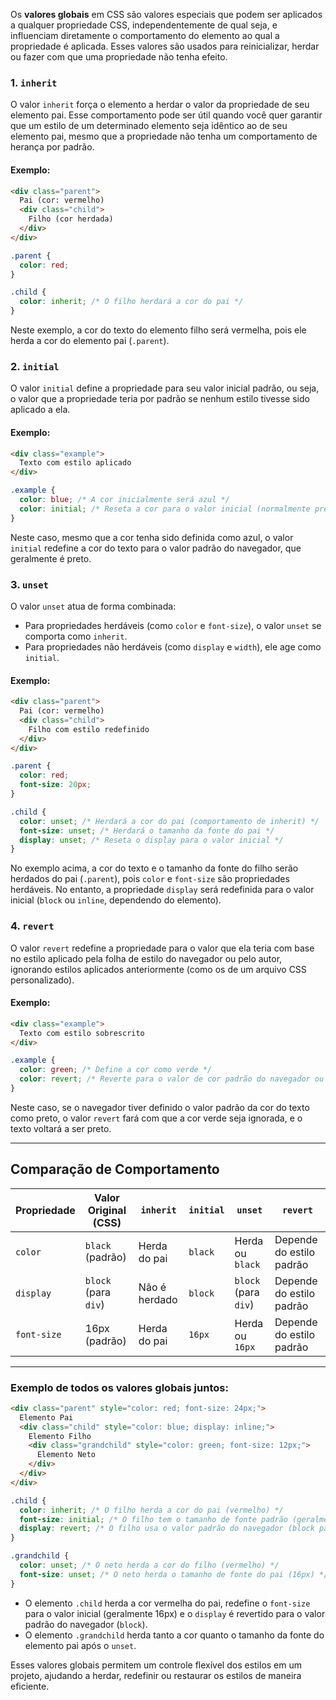 Os **valores globais** em CSS são valores especiais que podem ser aplicados a qualquer propriedade CSS, independentemente de qual seja, e influenciam diretamente o comportamento do elemento ao qual a propriedade é aplicada. Esses valores são usados para reinicializar, herdar ou fazer com que uma propriedade não tenha efeito.

### 1. **`inherit`**
O valor `inherit` força o elemento a herdar o valor da propriedade de seu elemento pai. Esse comportamento pode ser útil quando você quer garantir que um estilo de um determinado elemento seja idêntico ao de seu elemento pai, mesmo que a propriedade não tenha um comportamento de herança por padrão.

#### Exemplo:
```html
<div class="parent">
  Pai (cor: vermelho)
  <div class="child">
    Filho (cor herdada)
  </div>
</div>
```

```css
.parent {
  color: red;
}

.child {
  color: inherit; /* O filho herdará a cor do pai */
}
```

Neste exemplo, a cor do texto do elemento filho será vermelha, pois ele herda a cor do elemento pai (`.parent`).

### 2. **`initial`**
O valor `initial` define a propriedade para seu valor inicial padrão, ou seja, o valor que a propriedade teria por padrão se nenhum estilo tivesse sido aplicado a ela.

#### Exemplo:
```html
<div class="example">
  Texto com estilo aplicado
</div>
```

```css
.example {
  color: blue; /* A cor inicialmente será azul */
  color: initial; /* Reseta a cor para o valor inicial (normalmente preto) */
}
```

Neste caso, mesmo que a cor tenha sido definida como azul, o valor `initial` redefine a cor do texto para o valor padrão do navegador, que geralmente é preto.

### 3. **`unset`**
O valor `unset` atua de forma combinada:
- Para propriedades herdáveis (como `color` e `font-size`), o valor `unset` se comporta como `inherit`.
- Para propriedades não herdáveis (como `display` e `width`), ele age como `initial`.

#### Exemplo:
```html
<div class="parent">
  Pai (cor: vermelho)
  <div class="child">
    Filho com estilo redefinido
  </div>
</div>
```

```css
.parent {
  color: red;
  font-size: 20px;
}

.child {
  color: unset; /* Herdará a cor do pai (comportamento de inherit) */
  font-size: unset; /* Herdará o tamanho da fonte do pai */
  display: unset; /* Reseta o display para o valor inicial */
}
```

No exemplo acima, a cor do texto e o tamanho da fonte do filho serão herdados do pai (`.parent`), pois `color` e `font-size` são propriedades herdáveis. No entanto, a propriedade `display` será redefinida para o valor inicial (`block` ou `inline`, dependendo do elemento).

### 4. **`revert`**
O valor `revert` redefine a propriedade para o valor que ela teria com base no estilo aplicado pela folha de estilo do navegador ou pelo autor, ignorando estilos aplicados anteriormente (como os de um arquivo CSS personalizado).

#### Exemplo:
```html
<div class="example">
  Texto com estilo sobrescrito
</div>
```

```css
.example {
  color: green; /* Define a cor como verde */
  color: revert; /* Reverte para o valor de cor padrão do navegador ou da folha de estilo do autor */
}
```

Neste caso, se o navegador tiver definido o valor padrão da cor do texto como preto, o valor `revert` fará com que a cor verde seja ignorada, e o texto voltará a ser preto.

---

## Comparação de Comportamento

| Propriedade    | Valor Original (CSS) | `inherit`      | `initial`    | `unset`            | `revert` |
|----------------|----------------------|----------------|--------------|--------------------|----------|
| `color`        | `black` (padrão)      | Herda do pai   | `black`      | Herda ou `black`    | Depende do estilo padrão |
| `display`      | `block` (para `div`)  | Não é herdado  | `block`      | `block` (para `div`) | Depende do estilo padrão |
| `font-size`    | 16px (padrão)         | Herda do pai   | `16px`       | Herda ou `16px`     | Depende do estilo padrão |

---

### Exemplo de todos os valores globais juntos:

```html
<div class="parent" style="color: red; font-size: 24px;">
  Elemento Pai
  <div class="child" style="color: blue; display: inline;">
    Elemento Filho
    <div class="grandchild" style="color: green; font-size: 12px;">
      Elemento Neto
    </div>
  </div>
</div>
```

```css
.child {
  color: inherit; /* O filho herda a cor do pai (vermelho) */
  font-size: initial; /* O filho tem o tamanho de fonte padrão (geralmente 16px) */
  display: revert; /* O filho usa o valor padrão do navegador (block para div) */
}

.grandchild {
  color: unset; /* O neto herda a cor do filho (vermelho) */
  font-size: unset; /* O neto herda o tamanho de fonte do pai (16px) */
}
```

- O elemento `.child` herda a cor vermelha do pai, redefine o `font-size` para o valor inicial (geralmente 16px) e o `display` é revertido para o valor padrão do navegador (`block`).
- O elemento `.grandchild` herda tanto a cor quanto o tamanho da fonte do elemento pai após o `unset`.

Esses valores globais permitem um controle flexível dos estilos em um projeto, ajudando a herdar, redefinir ou restaurar os estilos de maneira eficiente.